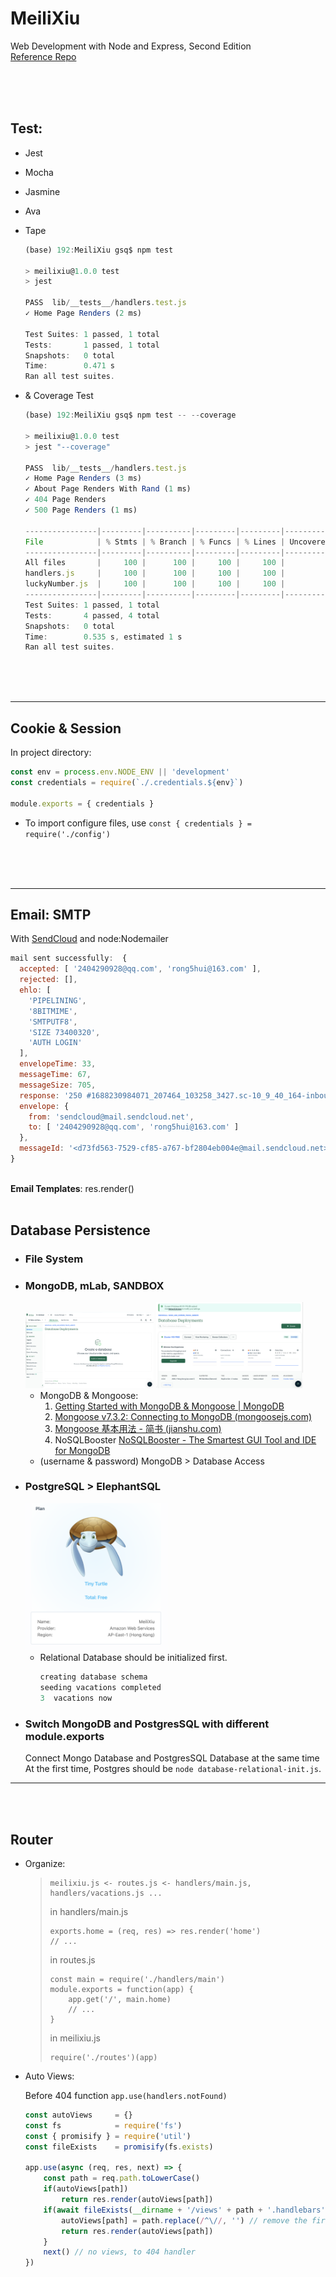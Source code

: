 # MeiliXiu
Web Development with Node and Express, Second Edition   
[Reference Repo](https://github.com/EthanRBrown/web-development-with-node-and-express-2e)

<br>
<br>
<br>

## Test:

- Jest
- Mocha
- Jasmine
- Ava
- Tape

  ```javascript
  (base) 192:MeiliXiu gsq$ npm test

  > meilixiu@1.0.0 test
  > jest

  PASS  lib/__tests__/handlers.test.js
  ✓ Home Page Renders (2 ms)

  Test Suites: 1 passed, 1 total
  Tests:       1 passed, 1 total
  Snapshots:   0 total
  Time:        0.471 s
  Ran all test suites.
  ```
- & Coverage Test

  ```javascript
  (base) 192:MeiliXiu gsq$ npm test -- --coverage

  > meilixiu@1.0.0 test
  > jest "--coverage"

  PASS  lib/__tests__/handlers.test.js
  ✓ Home Page Renders (3 ms)
  ✓ About Page Renders With Rand (1 ms)
  ✓ 404 Page Renders
  ✓ 500 Page Renders (1 ms)

  ----------------|---------|----------|---------|---------|-------------------
  File            | % Stmts | % Branch | % Funcs | % Lines | Uncovered Line #s 
  ----------------|---------|----------|---------|---------|-------------------
  All files       |     100 |      100 |     100 |     100 |   
  handlers.js     |     100 |      100 |     100 |     100 |   
  luckyNumber.js  |     100 |      100 |     100 |     100 |   
  ----------------|---------|----------|---------|---------|-------------------
  Test Suites: 1 passed, 1 total
  Tests:       4 passed, 4 total
  Snapshots:   0 total
  Time:        0.535 s, estimated 1 s
  Ran all test suites.  
  ```

<br>
<br>
<br>

---

## Cookie & Session

In project directory:

```javascript
const env = process.env.NODE_ENV || 'development'
const credentials = require(`./.credentials.${env}`)

module.exports = { credentials }
```

- To import configure files, use `const { credentials } = require('./config')`

<br>
<br>
<br>

---

## Email: SMTP

With [SendCloud](https://www.sendcloud.net/doc/email_v2/code/) and node:Nodemailer

```javascript
mail sent successfully:  {
  accepted: [ '2404290928@qq.com', 'rong5hui@163.com' ],
  rejected: [],
  ehlo: [
    'PIPELINING',
    '8BITMIME',
    'SMTPUTF8',
    'SIZE 73400320',
    'AUTH LOGIN'
  ],
  envelopeTime: 33,
  messageTime: 67,
  messageSize: 705,
  response: '250 #1688230984071_207464_103258_3427.sc-10_9_40_164-inbound#Queued',
  envelope: {
    from: 'sendcloud@mail.sendcloud.net',
    to: [ '2404290928@qq.com', 'rong5hui@163.com' ]
  },
  messageId: '<d73fd563-7529-cf85-a767-bf2804eb004e@mail.sendcloud.net>'
}
```

<br>
<b>Email Templates</b>: res.render()

<br>
<br>

## Database Persistence

- ### File System
- ### MongoDB, mLab, SANDBOX

  <img src="./public/img/image.png" alt="image-20230705012256694" style="zoom:20%;" />
  <img src="./public/img/image_2.png" alt="image-20230705012256694" style="zoom:23%;">

  - MongoDB & Mongoose:
    1. [Getting Started with MongoDB &amp; Mongoose | MongoDB](https://www.mongodb.com/developer/languages/javascript/getting-started-with-mongodb-and-mongoose/)
    2. [Mongoose v7.3.2: Connecting to MongoDB (mongoosejs.com)](https://mongoosejs.com/docs/connections.html)
    3. [Mongoose 基本用法 - 简书 (jianshu.com)](https://www.jianshu.com/p/149faf0fa491)
    4. NoSQLBooster [NoSQLBooster - The Smartest GUI Tool and IDE for MongoDB](https://nosqlbooster.com/)
  - (username & password) MongoDB > Database Access
- ### PostgreSQL > ElephantSQL

  <img src="./public/img/20230711_135700_image.png" alt="image-20230711_135700_image" style="zoom:23%;">

  - Relational Database should be initialized first.
    ```javascript
    creating database schema
    seeding vacations completed
    3  vacations now
    ```
- ### Switch MongoDB and PostgresSQL with different module.exports

  Connect Mongo Database and PostgresSQL Database at the same time
  At the first time, Postgres should be `node database-relational-init.js`.

---

<br>
<br>

## Router

- Organize:

  > ```
  > meilixiu.js <- routes.js <- handlers/main.js, handlers/vacations.js ... 
  > ```
  > in handlers/main.js
  >
  > ```
  > exports.home = (req, res) => res.render('home')
  > // ...
  > ```
  > in routes.js
  >
  > ```
  > const main = require('./handlers/main')
  > module.exports = function(app) {
  >     app.get('/', main.home)
  >     // ...
  > }
  > ```
  > in meilixiu.js
  >
  > ```
  > require('./routes')(app)
  > ```
  >
- Auto Views:

  Before 404 function `app.use(handlers.notFound)`

  ```javascript
  const autoViews     = {}
  const fs            = require('fs')
  const { promisify } = require('util')
  const fileExists    = promisify(fs.exists)

  app.use(async (req, res, next) => {
      const path = req.path.toLowerCase()
      if(autoViews[path]) 
          return res.render(autoViews[path])
      if(await fileExists(__dirname + '/views' + path + '.handlebars')) {
          autoViews[path] = path.replace(/^\//, '') // remove the first '/' if there is
          return res.render(autoViews[path])
      }
      next() // no views, to 404 handler
  })
  ```
